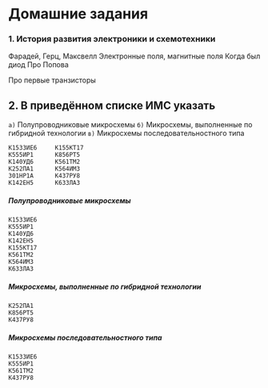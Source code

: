 # Домашние задания

### 1. История развития электроники и схемотехники
Фарадей, Герц, Максвелл
Электронные поля, магнитные поля
Когда был диод
Про Попова

Про первые транзисторы

## 2. В приведённом списке ИМС указать

`а)` Полупроводниковые микросхемы
`б)` Микросхемы, выполненные по гибридной технологии
`в)` Микросхемы последовательностного типа

```
К1533ИЕ6     К155КТ17
К555ИР1      К856РТ5
К140УД6      К561ТМ2
К252ПА1      К564ИМ3
301НР1А      К437РУ8
К142ЕН5      К633ЛА3
```

##### Полупроводниковые микросхемы
```
К1533ИЕ6
К555ИР1
К140УД6
К142ЕН5
К155КТ17
К561ТМ2
К564ИМ3
К633ЛА3
```
##### Микросхемы, выполненные по гибридной технологии
```
К252ПА1
К856РТ5
К437РУ8
```
##### Микросхемы последовательностного типа
```
К1533ИЕ6
К555ИР1
К561ТМ2
К437РУ8
```